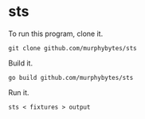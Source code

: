 # sts

To run this program, clone it.  
```
git clone github.com/murphybytes/sts
```
Build it.
```
go build github.com/murphybytes/sts
```
Run it.
```
sts < fixtures > output
```
